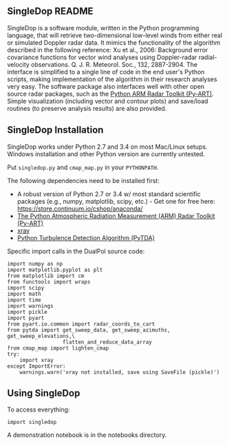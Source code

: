 SingleDop README
----------------
SingleDop is a software module, written in the Python programming language, that will retrieve two-dimensional low-level winds from either real or simulated Doppler radar data. It mimics the functionality of the algorithm described in the following reference:
Xu et al., 2006: Background error covariance functions for vector wind analyses using Doppler-radar radial-velocity observations. Q. J. R. Meteorol. Soc., 132, 2887-2904.
The interface is simplified to a single line of code in the end user's Python scripts, making implementation of the algorithm in their research analyses very easy. The software package also interfaces well with other open source radar packages, such as the [Python ARM Radar Toolkit (Py-ART)](https://github.com/ARM-DOE/pyart). Simple visualization (including vector and contour plots) and save/load routines (to preserve analysis results) are also provided.

SingleDop Installation
----------------------
SingleDop works under Python 2.7 and 3.4 on most Mac/Linux setups. Windows installation and other Python version are currently untested.

Put `singledop.py` and `cmap_map.py` in your `PYTHONPATH`.

The following dependencies need to be installed first:

- A robust version of Python 2.7 or 3.4 w/ most standard scientific packages (e.g., numpy, matplotlib, scipy, etc.) - Get one for free here: https://store.continuum.io/cshop/anaconda/
- [The Python Atmospheric Radiation Measurement (ARM) Radar Toolkit (Py-ART)](https://github.com/ARM-DOE/pyart)
- [xray](https://github.com/xray/xray)
- [Python Turbulence Detection Algorithm (PyTDA)](https://github.com/nasa/PyTDA)

Specific import calls in the DualPol source code:
```
import numpy as np  
import matplotlib.pyplot as plt  
from matplotlib import cm  
from functools import wraps  
import scipy  
import math  
import time  
import warnings  
import pickle  
import pyart  
from pyart.io.common import radar_coords_to_cart  
from pytda import get_sweep_data, get_sweep_azimuths, get_sweep_elevations,\  
                  flatten_and_reduce_data_array  
from cmap_map import lighten_cmap  
try:  
    import xray  
except ImportError:  
    warnings.warn('xray not installed, save using SaveFile (pickle)')  
```

Using SingleDop
---------------
To access everything:
```
import singledop
```

A demonstration notebook is in the notebooks directory.
